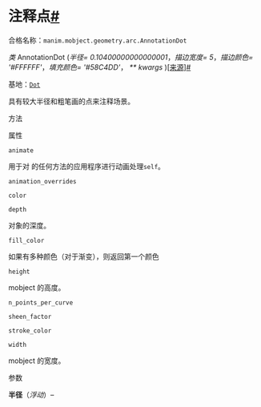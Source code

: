 # 注释点[#](#annotationdot "此标题的固定链接")

合格名称：`manim.mobject.geometry.arc.AnnotationDot`

_类_ AnnotationDot (_半径= 0.10400000000000001_，_描边宽度= 5_，_描边颜色= '#FFFFFF'_，_填充颜色= '#58C4DD'_， _\*\* kwargs_ )[\[来源\]](../_modules/manim/mobject/geometry/arc.html#AnnotationDot)[#](#manim.mobject.geometry.arc.AnnotationDot "此定义的固定链接")

基地：[`Dot`](manim.mobject.geometry.arc.Dot.html#manim.mobject.geometry.arc.Dot "manim.mobject.geometry.arc.Dot")

具有较大半径和粗笔画的点来注释场景。

方法

属性

`animate`

用于对 的任何方法的应用程序进行动画处理`self`。

`animation_overrides`

`color`

`depth`

对象的深度。

`fill_color`

如果有多种颜色（对于渐变），则返回第一个颜色

`height`

mobject 的高度。

`n_points_per_curve`

`sheen_factor`

`stroke_color`

`width`

mobject 的宽度。

参数

**半径**（_浮动_）–
